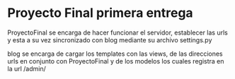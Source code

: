 # Proyecto Final primera entrega

ProyectoFinal se encarga de hacer funcionar el servidor, establecer las urls y esta a su vez sincronizado con blog mediante su archivo settings.py

blog se encarga de cargar los templates con las views, de las direcciones urls en conjunto con ProyectoFinal y de los modelos los cuales registra en la url /admin/